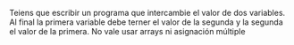 Teiens que escribir un programa que intercambie el valor de dos variables. Al final la primera variable debe terner el valor de la segunda y la segunda el valor de la primera. No vale usar arrays ni asignación múltiple